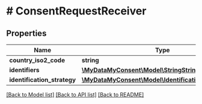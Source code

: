 # # ConsentRequestReceiver

## Properties

Name | Type | Description | Notes
------------ | ------------- | ------------- | -------------
**country_iso2_code** | **string** |  |
**identifiers** | [**\MyDataMyConsent\Model\StringStringKeyValuePair[]**](StringStringKeyValuePair.md) |  |
**identification_strategy** | [**\MyDataMyConsent\Model\IdentificationStrategy**](IdentificationStrategy.md) |  |

[[Back to Model list]](../../README.md#models) [[Back to API list]](../../README.md#endpoints) [[Back to README]](../../README.md)
